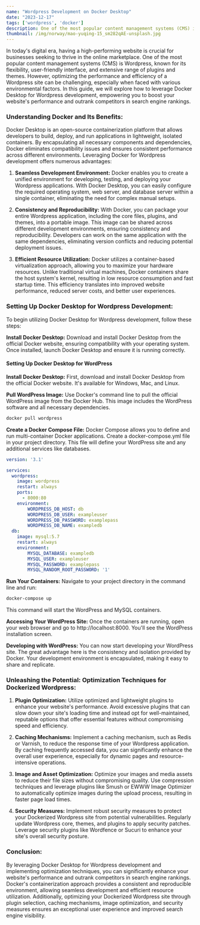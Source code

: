 ```yaml
---
name: "Wordpress Development on Docker Desktop"
date: "2023-12-17"
tags: ['wordpress', 'docker']
description: One of the most popular content management systems (CMS) is Wordpress, known for its flexibility, user-friendly interface, and extensive range of plugins and themes.
thumbnail: /img/norway/mao-yuqing-15_sm282qAE-unsplash.jpg
---
```


In today's digital era, having a high-performing website is crucial for businesses seeking to thrive in the online marketplace. One of the most popular content management systems (CMS) is Wordpress, known for its flexibility, user-friendly interface, and extensive range of plugins and themes. However, optimizing the performance and efficiency of a Wordpress site can be challenging, especially when faced with various environmental factors. In this guide, we will explore how to leverage Docker Desktop for Wordpress development, empowering you to boost your website's performance and outrank competitors in search engine rankings.

### Understanding Docker and Its Benefits:

Docker Desktop is an open-source containerization platform that allows developers to build, deploy, and run applications in lightweight, isolated containers. By encapsulating all necessary components and dependencies, Docker eliminates compatibility issues and ensures consistent performance across different environments. Leveraging Docker for Wordpress development offers numerous advantages:

1. **Seamless Development Environment:**
   Docker enables you to create a unified environment for developing, testing, and deploying your Wordpress applications. With Docker Desktop, you can easily configure the required operating system, web server, and database server within a single container, eliminating the need for complex manual setups.

2. **Consistency and Reproducibility:**
   With Docker, you can package your entire Wordpress application, including the core files, plugins, and themes, into a portable image. This image can be shared across different development environments, ensuring consistency and reproducibility. Developers can work on the same application with the same dependencies, eliminating version conflicts and reducing potential deployment issues.

3. **Efficient Resource Utilization:**
   Docker utilizes a container-based virtualization approach, allowing you to maximize your hardware resources. Unlike traditional virtual machines, Docker containers share the host system's kernel, resulting in low resource consumption and fast startup time. This efficiency translates into improved website performance, reduced server costs, and better user experiences.

### Setting Up Docker Desktop for Wordpress Development:

To begin utilizing Docker Desktop for Wordpress development, follow these steps:

**Install Docker Desktop:**
Download and install Docker Desktop from the official Docker website, ensuring compatibility with your operating system. Once installed, launch Docker Desktop and ensure it is running correctly.

#### Setting Up Docker Desktop for WordPress
**Install Docker Desktop:** First, download and install Docker Desktop from the official Docker website. It's available for Windows, Mac, and Linux.

**Pull WordPress Image:** Use Docker's command line to pull the official WordPress image from the Docker Hub. This image includes the WordPress software and all necessary dependencies.

```bash
docker pull wordpress
```
**Create a Docker Compose File:** Docker Compose allows you to define and run multi-container Docker applications. Create a docker-compose.yml file in your project directory. This file will define your WordPress site and any additional services like databases.

```yaml
version: '3.1'

services:
  wordpress:
    image: wordpress
    restart: always
    ports:
      - 8000:80
    environment:
        WORDPRESS_DB_HOST: db
        WORDPRESS_DB_USER: exampleuser
        WORDPRESS_DB_PASSWORD: examplepass
        WORDPRESS_DB_NAME: exampledb
  db:
    image: mysql:5.7
    restart: always
    environment:
        MYSQL_DATABASE: exampledb
        MYSQL_USER: exampleuser
        MYSQL_PASSWORD: examplepass
        MYSQL_RANDOM_ROOT_PASSWORD: '1'
```

**Run Your Containers:** Navigate to your project directory in the command line and run:

```bash
docker-compose up
```

This command will start the WordPress and MySQL containers.

**Accessing Your WordPress Site:** Once the containers are running, open your web browser and go to http://localhost:8000. You'll see the WordPress installation screen.

**Developing with WordPress:** You can now start developing your WordPress site. The great advantage here is the consistency and isolation provided by Docker. Your development environment is encapsulated, making it easy to share and replicate.


### Unleashing the Potential: Optimization Techniques for Dockerized Wordpress:

1. **Plugin Optimization:**
   Utilize optimized and lightweight plugins to enhance your website's performance. Avoid excessive plugins that can slow down your site's loading time and instead opt for well-maintained, reputable options that offer essential features without compromising speed and efficiency.

2. **Caching Mechanisms:**
   Implement a caching mechanism, such as Redis or Varnish, to reduce the response time of your Wordpress application. By caching frequently accessed data, you can significantly enhance the overall user experience, especially for dynamic pages and resource-intensive operations.

3. **Image and Asset Optimization:**
   Optimize your images and media assets to reduce their file sizes without compromising quality. Use compression techniques and leverage plugins like Smush or EWWW Image Optimizer to automatically optimize images during the upload process, resulting in faster page load times.

4. **Security Measures:**
   Implement robust security measures to protect your Dockerized Wordpress site from potential vulnerabilities. Regularly update Wordpress core, themes, and plugins to apply security patches. Leverage security plugins like Wordfence or Sucuri to enhance your site's overall security posture.

### Conclusion:

By leveraging Docker Desktop for Wordpress development and implementing optimization techniques, you can significantly enhance your website's performance and outrank competitors in search engine rankings. Docker's containerization approach provides a consistent and reproducible environment, allowing seamless development and efficient resource utilization. Additionally, optimizing your Dockerized Wordpress site through plugin selection, caching mechanisms, image optimization, and security measures ensures an exceptional user experience and improved search engine visibility.
